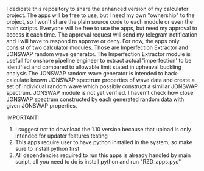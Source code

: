 I dedicate this repository to share the enhanced version of my calculator project.
The apps will be free to use, but I need my own "ownership" to the project, so I won't share the plain source code to each module or even the main scripts.
Everyone will be free to use the apps, but need my approval to access it each time. The approval request will send my telegram notification and I will have to respond to approve or deny.
For now, the apps only consist of two calculator modules. Those are Imperfection Extractor and JONSWAP random wave generator.
The Imperfection Extractor module is usefull for onshore pipeline engineer to extract actual 'imperfection' to be identified and compared to allowable limit stated in upheaval buckling analysis
The JONSWAP random wave generator is intended to back-calculate known JONSWAP spectrum properties of wave data and create a set of individual random wave which possibly construct a simillar JONSWAP spectrum.
JONSWAP module is not yet verified. I haven't check how close JONSWAP spectrum constructed by each generated random data with given JONSWAP properties.

IMPORTANT:
1. I suggest not to download the 1.10 version because that upload is only intended for updater features testing
2. This apps require user to have python installed in the system, so make sure to install python first
3. All dependencies required to run this apps is already handled by main script, all you need to do is install python and run "RZD_apps.pyc"
